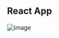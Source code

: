 ## React App
![image](https://user-images.githubusercontent.com/16877485/80664049-f990d480-8a95-11ea-86ac-556f7099bbda.png)
